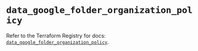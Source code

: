 # `data_google_folder_organization_policy`

Refer to the Terraform Registry for docs: [`data_google_folder_organization_policy`](https://registry.terraform.io/providers/hashicorp/google-beta/6.4.0/docs/data-sources/google_folder_organization_policy).
